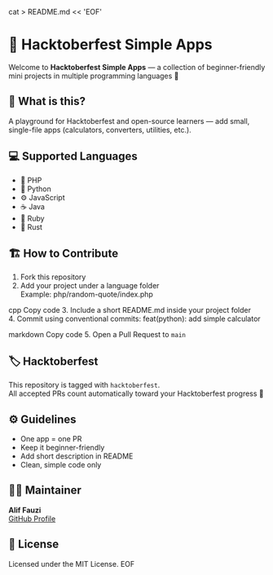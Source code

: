 cat > README.md << 'EOF'
# 🎯 Hacktoberfest Simple Apps

Welcome to **Hacktoberfest Simple Apps** — a collection of beginner-friendly mini projects in multiple programming languages 🌱  

## 🧩 What is this?
A playground for Hacktoberfest and open-source learners — add small, single-file apps (calculators, converters, utilities, etc.).

## 💻 Supported Languages
- 🐘 PHP
- 🐍 Python
- ⚙️ JavaScript
- ☕ Java
- 💎 Ruby
- 🦀 Rust

## 🏗️ How to Contribute
1. Fork this repository
2. Add your project under a language folder  
   Example:
php/random-quote/index.php

cpp
Copy code
3. Include a short README.md inside your project folder  
4. Commit using conventional commits:
feat(python): add simple calculator

markdown
Copy code
5. Open a Pull Request to `main`

## 🏷️ Hacktoberfest
This repository is tagged with `hacktoberfest`.  
All accepted PRs count automatically toward your Hacktoberfest progress 🎉

## ⚙️ Guidelines
- One app = one PR  
- Keep it beginner-friendly  
- Add short description in README  
- Clean, simple code only

## 🧑‍💻 Maintainer
**Alif Fauzi**  
[GitHub Profile](https://github.com/aliffauzi34)

## 📄 License
Licensed under the MIT License.
EOF